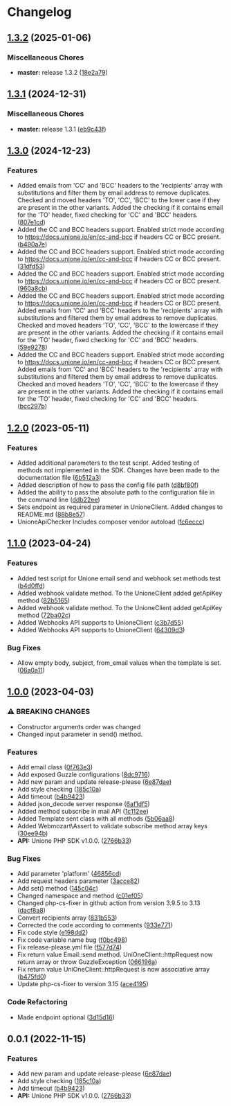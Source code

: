 # Changelog

## [1.3.2](https://github.com/unione-repo/unione-php/compare/v1.3.1...v1.3.2) (2025-01-06)


### Miscellaneous Chores

* **master:** release 1.3.2 ([18e2a79](https://github.com/unione-repo/unione-php/commit/18e2a7928be105d49abf21fffcb9ef25b4c7ee8d))

## [1.3.1](https://github.com/unione-repo/unione-php/compare/v1.3.0...v1.3.1) (2024-12-31)


### Miscellaneous Chores

* **master:** release 1.3.1 ([eb9c43f](https://github.com/unione-repo/unione-php/commit/eb9c43f4327c13d382179d1e01af567e9c353172))

## [1.3.0](https://github.com/unione-repo/unione-php/compare/v1.2.0...v1.3.0) (2024-12-23)


### Features

* Added emails from 'CC' and 'BCC' headers to the 'recipients' array with substitutions and filter them by email address to remove duplicates. Checked and moved headers 'TO', 'CC', 'BCC' to the lower case if they are present in the other variants. Added the checking if it contains email for the 'TO' header, fixed checking for 'CC' and 'BCC' headers. ([807e1cd](https://github.com/unione-repo/unione-php/commit/807e1cd075dafae9fe21ade31c3d68b12d51d954))
* Added the CC and BCC headers support. Enabled strict mode according to https://docs.unione.io/en/cc-and-bcc if headers CC or BCC present. ([b490a7e](https://github.com/unione-repo/unione-php/commit/b490a7e6b07275d3d3200e45c28d58ea4b700237))
* Added the CC and BCC headers support. Enabled strict mode according to https://docs.unione.io/en/cc-and-bcc if headers CC or BCC present. ([31dfd53](https://github.com/unione-repo/unione-php/commit/31dfd534e55230f3cfe60513ca333bf1fcb05cd4))
* Added the CC and BCC headers support. Enabled strict mode according to https://docs.unione.io/en/cc-and-bcc if headers CC or BCC present. ([960a8cb](https://github.com/unione-repo/unione-php/commit/960a8cbda6cf8a16bc8a12f84a73682e797e726b))
* Added the CC and BCC headers support. Enabled strict mode according to https://docs.unione.io/en/cc-and-bcc if headers CC or BCC present. Added emails from 'CC' and 'BCC' headers to the 'recipients' array with substitutions and filtered them by email address to remove duplicates. Checked and moved headers 'TO', 'CC', 'BCC' to the lowercase if they are present in the other variants. Added the checking if it contains email for the 'TO' header, fixed checking for 'CC' and 'BCC' headers. ([59e9278](https://github.com/unione-repo/unione-php/commit/59e92780ffa293d10ff30f68e60d556e4ff87652))
* Added the CC and BCC headers support. Enabled strict mode according to https://docs.unione.io/en/cc-and-bcc if headers CC or BCC present. Added emails from 'CC' and 'BCC' headers to the 'recipients' array with substitutions and filtered them by email address to remove duplicates. Checked and moved headers 'TO', 'CC', 'BCC' to the lowercase if they are present in the other variants. Added the checking if it contains email for the 'TO' header, fixed checking for 'CC' and 'BCC' headers. ([bcc297b](https://github.com/unione-repo/unione-php/commit/bcc297be199136e3096e95ad08684df345032a4e))

## [1.2.0](https://github.com/unione-repo/unione-php/compare/v1.1.0...v1.2.0) (2023-05-11)


### Features

* Added additional parameters to the test script. Added testing of methods not implemented in the SDK. Changes have been made to the documentation file ([6b512a3](https://github.com/unione-repo/unione-php/commit/6b512a335d9d3d288168d4c2e8faf58c278c5378))
* Added description of how to pass the config file path ([d8bf80f](https://github.com/unione-repo/unione-php/commit/d8bf80fd2cfff815f8bab7108cb1e00a68700b1d))
* Added the ability to pass the absolute path to the configuration file in the command line ([ddb22ee](https://github.com/unione-repo/unione-php/commit/ddb22ee4e1a5667d1d37f0e97db61f34e9012aa4))
* Sets endpoint as required parameter in UnioneClient. Added changes to README.md ([88b8e57](https://github.com/unione-repo/unione-php/commit/88b8e5792e8daaca2cb04b0dc556f6dfb7cff640))
* UnioneApiChecker Includes composer vendor autoload ([fc6eccc](https://github.com/unione-repo/unione-php/commit/fc6eccc7de715628a2d059d2f61f654652d5ee05))

## [1.1.0](https://github.com/unione-repo/unione-php/compare/v1.0.0...v1.1.0) (2023-04-24)


### Features

* Added test script for Unione email send and webhook set methods test ([b4d0ffd](https://github.com/unione-repo/unione-php/commit/b4d0ffd6656aba438b6f8b22a5d489ca85f911e4))
* Added webhook validate method. To the UnioneClient added getApiKey method ([82b5165](https://github.com/unione-repo/unione-php/commit/82b51659f70a31379e2c80a43325f35bfff71bad))
* Added webhook validate method. To the UnioneClient added getApiKey method ([72ba02c](https://github.com/unione-repo/unione-php/commit/72ba02cc5553421cbded9c963a6d70b78bfc9f4a))
* Added Webhooks API supports to UnioneClient ([c3b7d55](https://github.com/unione-repo/unione-php/commit/c3b7d554a61ff36ab3bfe87dfd974e98b5f810b0))
* Added Webhooks API supports to UnioneClient ([64309d3](https://github.com/unione-repo/unione-php/commit/64309d375f19bc76026d013bae7161d2d846da55))


### Bug Fixes

* Allow empty body, subject, from_email values when the template is set. ([06a0a11](https://github.com/unione-repo/unione-php/commit/06a0a11ddf1472f3789d3f21cd4ed11c7d68e249))

## [1.0.0](https://github.com/unione-repo/unione-php/compare/v0.0.1...v1.0.0) (2023-04-03)


### ⚠ BREAKING CHANGES

* Constructor arguments order was changed
* Changed input parameter in send() method.

### Features

* Add email class ([0f763e3](https://github.com/unione-repo/unione-php/commit/0f763e33de1296ea27c686b10cb0b0bac9dfe4c4))
* Add exposed Guzzle configurations ([8dc9716](https://github.com/unione-repo/unione-php/commit/8dc971691c08511d15696fba1e6f4b83acbee914))
* Add new param and update release-please ([6e87dae](https://github.com/unione-repo/unione-php/commit/6e87daeb2eca0d0df9ea873d5b654083a154671b))
* Add style checking ([185c10a](https://github.com/unione-repo/unione-php/commit/185c10aa31d57c52c3e12e4beb5b42be2941c0bb))
* Add timeout ([b4b9423](https://github.com/unione-repo/unione-php/commit/b4b9423219e7c54566f8c1d78b940f7a97649d3f))
* Added json_decode server response ([6af1df5](https://github.com/unione-repo/unione-php/commit/6af1df593ba9a4ad4a5a54b5a2fb9b9d98275cd7))
* Added method subscribe in mail API ([1c112ee](https://github.com/unione-repo/unione-php/commit/1c112eec2bc9548a9f1ad81f7e1f6c6d8d507b19))
* Added Template sent class with all methods ([5b06aa8](https://github.com/unione-repo/unione-php/commit/5b06aa8af2b38eff6cb5794f59b6e876c82e8ace))
* Added Webmozart\Assert to validate subscribe method array keys ([30ee94b](https://github.com/unione-repo/unione-php/commit/30ee94b097cd733ac285399ccd32c3774546f8ed))
* **API:** Unione PHP SDK v1.0.0. ([2766b33](https://github.com/unione-repo/unione-php/commit/2766b33bf2458b59405a9ed49b0879fc31418925))


### Bug Fixes

* Add parameter 'platform' ([46856cd](https://github.com/unione-repo/unione-php/commit/46856cd48cfcfae1dda08785c378c79980bac159))
* Add request headers parameter ([3acce82](https://github.com/unione-repo/unione-php/commit/3acce82de2407254a8c47d7ff13590fdcec1697d))
* Add set() method ([145c04c](https://github.com/unione-repo/unione-php/commit/145c04c33d11863c50c352bc1e7d7cc1d9390636))
* Changed namespace and method ([c01ef05](https://github.com/unione-repo/unione-php/commit/c01ef05869964faecff759436ca66979c784e7ef))
* Changed php-cs-fixer in github action from version 3.9.5 to 3.13 ([dacf8a8](https://github.com/unione-repo/unione-php/commit/dacf8a81aacee7aa57708dae803c181fb81d5e14))
* Convert recipients array ([831b553](https://github.com/unione-repo/unione-php/commit/831b553b007e837972a133b29b68a5aa60ab31b4))
* Corrected the code according to comments ([933e771](https://github.com/unione-repo/unione-php/commit/933e7713b7111a81be8b59a86e46795f28779808))
* Fix code style ([e198dd2](https://github.com/unione-repo/unione-php/commit/e198dd24b25e56c07c41fd5fb51cbbfeb6b39d6f))
* Fix code variable name bug ([f0bc498](https://github.com/unione-repo/unione-php/commit/f0bc4986d1ccf2e43f3bfa3c50cef05bcfd1d785))
* Fix release-please.yml file ([f577d74](https://github.com/unione-repo/unione-php/commit/f577d740612c3c5760188707b6f8034ea07fb216))
* Fix return value Email::send method. UniOneClient::httpRequest now return array or throw GuzzleException ([066196a](https://github.com/unione-repo/unione-php/commit/066196a1517887abd1c6e796729f3526201129ae))
* Fix return value UniOneClient::httpRequest is now associative array ([b475fd0](https://github.com/unione-repo/unione-php/commit/b475fd0426eb44eb9e1021954b6f9be2d5037b67))
* Update php-cs-fixer to version 3.15 ([ace4195](https://github.com/unione-repo/unione-php/commit/ace4195709f89207d6c869dc61e2dac22d7d8226))


### Code Refactoring

* Made endpoint optional ([3d15d16](https://github.com/unione-repo/unione-php/commit/3d15d16d055a098def05b206531521167574ac7d))

## 0.0.1 (2022-11-15)


### Features

* Add new param and update release-please ([6e87dae](https://github.com/unione-repo/unione-php/commit/6e87daeb2eca0d0df9ea873d5b654083a154671b))
* Add style checking ([185c10a](https://github.com/unione-repo/unione-php/commit/185c10aa31d57c52c3e12e4beb5b42be2941c0bb))
* Add timeout ([b4b9423](https://github.com/unione-repo/unione-php/commit/b4b9423219e7c54566f8c1d78b940f7a97649d3f))
* **API:** Unione PHP SDK v1.0.0. ([2766b33](https://github.com/unione-repo/unione-php/commit/2766b33bf2458b59405a9ed49b0879fc31418925))
